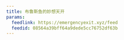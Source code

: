 ```yaml
---
title: 布鲁斯鱼的妙想天开
params:
  feedlink: https://emergencyexit.xyz/feed
  feedid: 08564a39bff64a9dede5cc76752df63b
---
```


